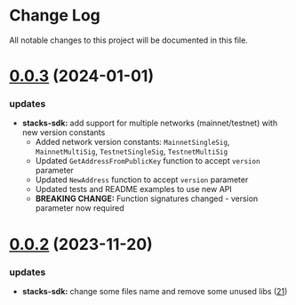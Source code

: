 
# Change Log

All notable changes to this project will be documented in this file.

# [0.0.3](https://github.com/okx/go-wallet-sdk) (2024-01-01)

### updates

- **stacks-sdk:** add support for multiple networks (mainnet/testnet) with new version constants
  - Added network version constants: `MainnetSingleSig`, `MainnetMultiSig`, `TestnetSingleSig`, `TestnetMultiSig`
  - Updated `GetAddressFromPublicKey` function to accept `version` parameter
  - Updated `NewAddress` function to accept `version` parameter
  - Updated tests and README examples to use new API
  - **BREAKING CHANGE:** Function signatures changed - version parameter now required

# [0.0.2](https://github.com/okx/go-wallet-sdk) (2023-11-20)

### updates

- **stacks-sdk:** change some files name and remove some unused libs ([21](https://github.com/okx/go-wallet-sdk/pull/21))
